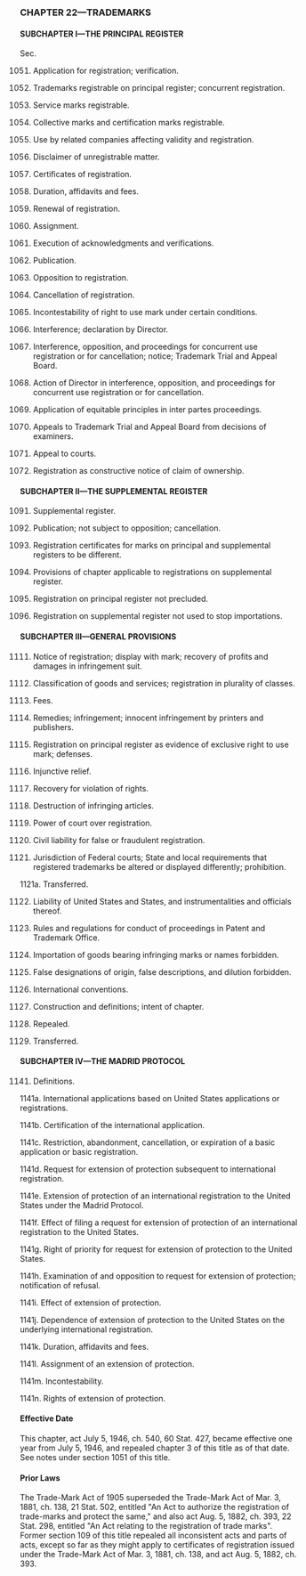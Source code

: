 ### **CHAPTER 22—TRADEMARKS** ###

#### SUBCHAPTER I—THE PRINCIPAL REGISTER ####

Sec.

1051. Application for registration; verification.

1052. Trademarks registrable on principal register; concurrent registration.

1053. Service marks registrable.

1054. Collective marks and certification marks registrable.

1055. Use by related companies affecting validity and registration.

1056. Disclaimer of unregistrable matter.

1057. Certificates of registration.

1058. Duration, affidavits and fees.

1059. Renewal of registration.

1060. Assignment.

1061. Execution of acknowledgments and verifications.

1062. Publication.

1063. Opposition to registration.

1064. Cancellation of registration.

1065. Incontestability of right to use mark under certain conditions.

1066. Interference; declaration by Director.

1067. Interference, opposition, and proceedings for concurrent use registration or for cancellation; notice; Trademark Trial and Appeal Board.

1068. Action of Director in interference, opposition, and proceedings for concurrent use registration or for cancellation.

1069. Application of equitable principles in inter partes proceedings.

1070. Appeals to Trademark Trial and Appeal Board from decisions of examiners.

1071. Appeal to courts.

1072. Registration as constructive notice of claim of ownership.

#### SUBCHAPTER II—THE SUPPLEMENTAL REGISTER ####

1091. Supplemental register.

1092. Publication; not subject to opposition; cancellation.

1093. Registration certificates for marks on principal and supplemental registers to be different.

1094. Provisions of chapter applicable to registrations on supplemental register.

1095. Registration on principal register not precluded.

1096. Registration on supplemental register not used to stop importations.

#### SUBCHAPTER III—GENERAL PROVISIONS ####

1111. Notice of registration; display with mark; recovery of profits and damages in infringement suit.

1112. Classification of goods and services; registration in plurality of classes.

1113. Fees.

1114. Remedies; infringement; innocent infringement by printers and publishers.

1115. Registration on principal register as evidence of exclusive right to use mark; defenses.

1116. Injunctive relief.

1117. Recovery for violation of rights.

1118. Destruction of infringing articles.

1119. Power of court over registration.

1120. Civil liability for false or fraudulent registration.

1121. Jurisdiction of Federal courts; State and local requirements that registered trademarks be altered or displayed differently; prohibition.

1121a. Transferred.

1122. Liability of United States and States, and instrumentalities and officials thereof.

1123. Rules and regulations for conduct of proceedings in Patent and Trademark Office.

1124. Importation of goods bearing infringing marks or names forbidden.

1125. False designations of origin, false descriptions, and dilution forbidden.

1126. International conventions.

1127. Construction and definitions; intent of chapter.

1128. Repealed.

1129. Transferred.

#### SUBCHAPTER IV—THE MADRID PROTOCOL ####

1141. Definitions.

1141a. International applications based on United States applications or registrations.

1141b. Certification of the international application.

1141c. Restriction, abandonment, cancellation, or expiration of a basic application or basic registration.

1141d. Request for extension of protection subsequent to international registration.

1141e. Extension of protection of an international registration to the United States under the Madrid Protocol.

1141f. Effect of filing a request for extension of protection of an international registration to the United States.

1141g. Right of priority for request for extension of protection to the United States.

1141h. Examination of and opposition to request for extension of protection; notification of refusal.

1141i. Effect of extension of protection.

1141j. Dependence of extension of protection to the United States on the underlying international registration.

1141k. Duration, affidavits and fees.

1141l. Assignment of an extension of protection.

1141m. Incontestability.

1141n. Rights of extension of protection.

#### Effective Date ####

This chapter, act July 5, 1946, ch. 540, 60 Stat. 427, became effective one year from July 5, 1946, and repealed chapter 3 of this title as of that date. See notes under section 1051 of this title.

#### Prior Laws ####

The Trade-Mark Act of 1905 superseded the Trade-Mark Act of Mar. 3, 1881, ch. 138, 21 Stat. 502, entitled "An Act to authorize the registration of trade-marks and protect the same," and also act Aug. 5, 1882, ch. 393, 22 Stat. 298, entitled "An Act relating to the registration of trade marks". Former section 109 of this title repealed all inconsistent acts and parts of acts, except so far as they might apply to certificates of registration issued under the Trade-Mark Act of Mar. 3, 1881, ch. 138, and act Aug. 5, 1882, ch. 393.